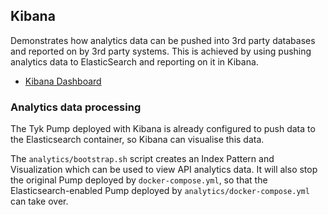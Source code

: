 ## Kibana

Demonstrates how analytics data can be pushed into 3rd party databases and reported on by 3rd party systems. This is achieved by using pushing analytics data to ElasticSearch and reporting on it in Kibana.

- [Kibana Dashboard](http://localhost:5601)

### Analytics data processing

The Tyk Pump deployed with Kibana is already configured to push data to the Elasticsearch container, so Kibana can visualise this data.

The `analytics/bootstrap.sh` script creates an Index Pattern and Visualization which can be used to view API analytics data. It will also stop the original Pump deployed by `docker-compose.yml`, so that the Elasticsearch-enabled Pump deployed by `analytics/docker-compose.yml` can take over.